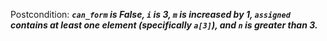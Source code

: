 Postcondition: ***`can_form` is False, `i` is 3, `m` is increased by 1, `assigned` contains at least one element (specifically `a[3]`), and `n` is greater than 3.***